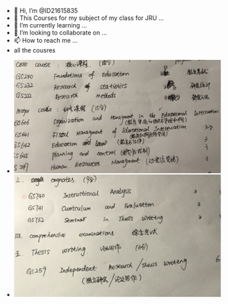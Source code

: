 - 👋 Hi, I’m @ID21615835
- 👀 This Courses for my subject of my class for JRU ...
- 🌱 I’m currently learning ...
- 💞️ I’m looking to collaborate on ...
- 📫 How to reach me ...
- all the cousres  
 * ![images](./data/Courses1.jpg)
 * ![images](./data/Courses2.jpg)

<!---
ID21615835/ID21615835 is a ✨ special ✨ repository because its `README.md` (this file) appears on your GitHub profile.
You can click the Preview link to take a look at your changes.
--->